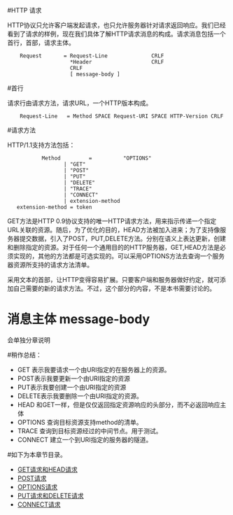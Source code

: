 #HTTP 请求

HTTP协议只允许客户端发起请求，也只允许服务器针对请求返回响应。我们已经看到了请求的样例，现在我们具体了解HTTP请求消息的构成。请求消息包括一个首行，首部，请求主体。


        Request       = Request-Line              CRLF
                        *Header					  CRLF
                        CRLF
                        [ message-body ]          
#首行

请求行由请求方法，请求URL，一个HTTP版本构成。

        Request-Line   = Method SPACE Request-URI SPACE HTTP-Version CRLF

#请求方法

HTTP/1.1支持方法包括：

               Method         =          "OPTIONS"         
                      | "GET"               
                      | "POST"               
                      | "PUT"                 
                      | "DELETE"          
                      | "TRACE"                
                      | "CONNECT"              
                      | extension-method
       extension-method = token

GET方法是HTTP 0.9协议支持的唯一HTTP请求方法，用来指示传递一个指定URL关联的资源。随后，为了优化的目的，HEAD方法被加入进来；为了支持像服务器提交数据，引入了POST，PUT,DELETE方法。分别在语义上表达更新，创建和删除指定的资源。对于任何一个通用目的的HTTP服务器，GET,HEAD方法是必须实现的，其他的方法都是可选实现的。可以采用OPTIONS方法去查询一个服务器资源所支持的请求方法清单。

采用文本的首部，让HTTP变得容易扩展。只要客户端和服务器做好约定，就可添加自己需要的新的请求方法。不过，这个部分的内容，不是本书需要讨论的。

# 消息主体 message-body
会单独分章说明

#稍作总结：


- GET 表示我要请求一个由URI指定的在服务器上的资源。
- POST表示我要更新一个由URI指定的资源
- PUT表示我要创建一个由URI指定的资源
- DELETE表示我要删除一个由URI指定的资源。
- HEAD 和GET一样，但是仅仅返回指定资源响应的头部分，而不必返回响应主体
- OPTIONS 查询目标资源支持method的清单。
- TRACE 查询到目标资源经过的中间节点。用于测试。
- CONNECT 建立一个到URI指定的服务器的隧道。 

#如下为本章节目录。

- [GET请求和HEAD请求](get+head.md)
- [POST请求](post.md)
- [OPTIONS请求](options.md)
- [PUT请求和DELETE请求](put+delete.md)
- [CONNECT请求](connect.md)



